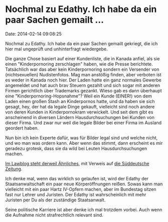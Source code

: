 Nochmal zu Edathy. Ich habe da ein paar Sachen gemailt \...
===========================================================

Date: 2014-02-14 09:08:25

Nochmal zu Edathy. Ich habe da ein paar Sachen gemailt gekriegt, die ich
hier mal ungeprüft und unhinterfragt wiedergebe.

Die ganze Chose basiert auf einer Kundenliste, die in Kanada anfiel, als
sie einen \"Kinderpornoring zerschlagen\" haben, wie die Presse
berichtete. Tatsächlich war das aber kein Kinderpornoring sondern ein
Versender von (nichtsexuellen) Nudistenfotos. Mag man anstößig finden,
aber verboten ist es weder in Kanada noch hier. Der Laden hatte ein ganz
normales Gewerbe angemeldet und hat auch brav Steuern gezahlt und sich
sogar mit anderen Firmen gerichtlich über Trademarks gezankt. Wieso gab
es dann überhaupt eine \"Kinderpornoring-Hopsnahme\"? Weil ein Kunde
(EINER!) von dem Laden einen großen Stash an Kinderpornos hatte, und da
haben sie sich gesagt, hey, der hat da legale Dinge gekauft, vielleicht
sind noch andere von deren Kunden in Kinderpornokram verwickelt. Und
seit dem gibt es anscheinend in diversen Ländern Hausdurchsuchungen bei
Kunden von dieser Firma. Und zwar nur weil die legale Bilder bei einer
Firma im Ausland geordert haben.

Nun bin ich kein Experte dafür, was für Bilder legal sind und welche
nicht, und wo man was ordern kann. Aber wenn das stimmt, dann erscheint
es mir geradezu grotesk, dass sie da wild bei Leuten Hausdurchsuchungen
machen.

[Im Lawblog steht derweil
Ähnliches](https://www.lawblog.de/index.php/archives/2014/02/12/der-entscheidende-begriff/),
mit Verweis auf [die Süddeutsche Zeitung](http://sz.de/1.1887030).

Ich denke mal, wenn das wirklich so gelaufen ist, wird der Edathy der
Staatsanwaltschaft ein paar neue Körperöffnungen reißen. Sowas kann man
vielleicht mit ein paar Hartz IV-Opfern machen, aber im Bundestag sitzen
fast nur Lehrer und Juristen. Der Edathy ist wahrscheinlich mit mehr
Juristen per Du als der zuständige Staatsanwalt.

Seine politische Karriere ist aber denke ich mal trotzdem vorbei. Auch
wenn die Aufnahme nicht strafrechtlich relevant sind.
